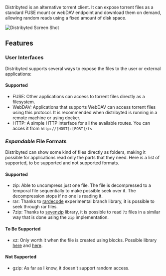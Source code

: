 
Distribyted is an alternative torrent client. 
It can expose torrent files as a standard FUSE mount or webDAV endpoint and download them on demand, allowing random reads using a fixed amount of disk space. 

![Distribyted Screen Shot][product-screenshot]

[product-screenshot]: images/distribyted.gif


## Features

### User Interfaces

Distribyted supports several ways to expose the files to the user or external applications:

#### Supported

- FUSE: Other applications can access to torrent files directly as a filesystem.
- WebDAV: Applications that supports WebDAV can access torrent files using this protocol. It is recommended when distribyted is running in a remote machine or using docker.
- HTTP: A simple HTTP interface for all the available routes. You can acces it from `http://[HOST]:[PORT]/fs`

### _Expandable_ File Formats
Distribyted can show some kind of files directly as folders, making it possible for applications read only the parts that they need. Here is a list of supported, to be supported and not supported formats.

#### Supported
- zip: Able to uncompress just one file. The file is decompressed to a temporal file sequentially to make possible seek over it. The decompression stops if no one is reading it.
- rar: Thanks to [rardecode](https://github.com/nwaples/rardecode/tree/experimental) experimental branch library, it is possible to seek through rar files.
- 7zip: Thanks to [sevenzip](https://github.com/bodgit/sevenzip) library, it is possible to read `7z` files in a similar way that is done using the `zip` implementation.

#### To Be Supported
- xz: Only worth it when the file is created using blocks. Possible library [here](https://github.com/ulikunitz/xz) and [here](https://github.com/frrad/bxzf).

#### Not Supported
- gzip: As far as I know, it doesn't support random access.
